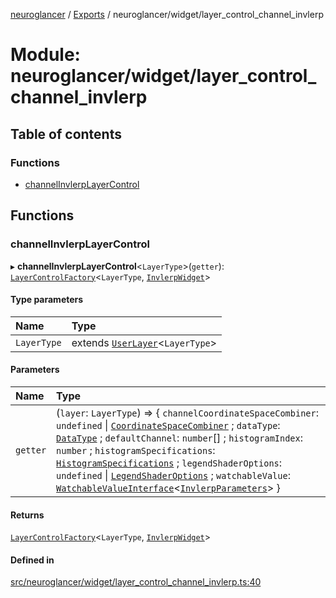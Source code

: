 [neuroglancer](../README.md) / [Exports](../modules.md) / neuroglancer/widget/layer\_control\_channel\_invlerp

# Module: neuroglancer/widget/layer\_control\_channel\_invlerp

## Table of contents

### Functions

- [channelInvlerpLayerControl](neuroglancer_widget_layer_control_channel_invlerp.md#channelinvlerplayercontrol)

## Functions

### channelInvlerpLayerControl

▸ **channelInvlerpLayerControl**<`LayerType`\>(`getter`): [`LayerControlFactory`](../interfaces/neuroglancer_widget_layer_control.LayerControlFactory.md)<`LayerType`, [`InvlerpWidget`](../classes/neuroglancer_widget_invlerp.InvlerpWidget.md)\>

#### Type parameters

| Name | Type |
| :------ | :------ |
| `LayerType` | extends [`UserLayer`](../classes/neuroglancer_layer.UserLayer.md)<`LayerType`\> |

#### Parameters

| Name | Type |
| :------ | :------ |
| `getter` | (`layer`: `LayerType`) => { `channelCoordinateSpaceCombiner`: `undefined` \| [`CoordinateSpaceCombiner`](../classes/neuroglancer_coordinate_transform.CoordinateSpaceCombiner.md) ; `dataType`: [`DataType`](../enums/neuroglancer_util_data_type.DataType.md) ; `defaultChannel`: `number`[] ; `histogramIndex`: `number` ; `histogramSpecifications`: [`HistogramSpecifications`](../classes/neuroglancer_webgl_empirical_cdf.HistogramSpecifications.md) ; `legendShaderOptions`: `undefined` \| [`LegendShaderOptions`](../interfaces/neuroglancer_widget_shader_controls.LegendShaderOptions.md) ; `watchableValue`: [`WatchableValueInterface`](../interfaces/neuroglancer_trackable_value.WatchableValueInterface.md)<[`InvlerpParameters`](../interfaces/neuroglancer_webgl_shader_ui_controls.InvlerpParameters.md)\>  } |

#### Returns

[`LayerControlFactory`](../interfaces/neuroglancer_widget_layer_control.LayerControlFactory.md)<`LayerType`, [`InvlerpWidget`](../classes/neuroglancer_widget_invlerp.InvlerpWidget.md)\>

#### Defined in

[src/neuroglancer/widget/layer_control_channel_invlerp.ts:40](https://github.com/ActiveBrainAtlas2/neuroglancer/blob/91617476/src/neuroglancer/widget/layer_control_channel_invlerp.ts#L40)
